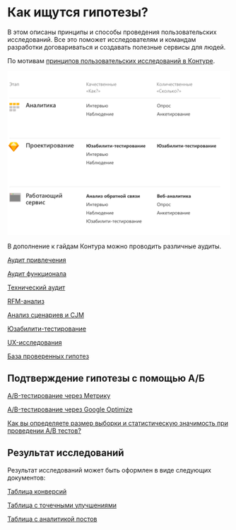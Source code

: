 # Как ищутся гипотезы?

В этом описаны принципы и способы проведения пользовательских исследований. Все это поможет исследователям и командам разработки договариваться и создавать полезные сервисы для людей.

По мотивам [принципов пользовательских исследований в Контуре](https://guides.kontur.ru/user-research/usabilityresearch/).

![](./po/../../attachments/Scheme@2x.png)


В дополнение к гайдам Контура можно проводить различные аудиты.

[Аудит привлечения](./marketing.md)

[Аудит функционала](./functionalityAudit.md)

[Технический аудит](./technicalAudit.md)

[RFM-анализ](./RFM.md)

[Анализ сценариев и CJM](./scriptAudit.md)

[Юзабилити-тестирование](./usability.md)

[UX-исследования](https://vc.ru/design/148299-21-metod-ux-issledovaniy-kakoy-vybrat)

[База проверенных гипотез](https://beztz.net)


## Подтверждение гипотезы с помощью А/Б
[A/B-тестирование через Метрику](https://yandex.ru/adv/solutions/cases/toyota-avtomir-ab-test)

[A/B-тестирование через Google Optimize](https://tilda.education/articles-yourfirstabtest#rec4326447)

[Как вы определяете размер выборки и статистическую значимость при проведении A/B тестов?](https://tools.driveback.ru)


## Результат исследований
Результат исследований может быть оформлен в виде следующих документов:

[Таблица конверсий](./conversionTable.md)

[Таблица с точечными улучшениями](../attachments/tablePointImprovements.jpg)

[Таблица с аналитикой постов](https://popsters.ru)